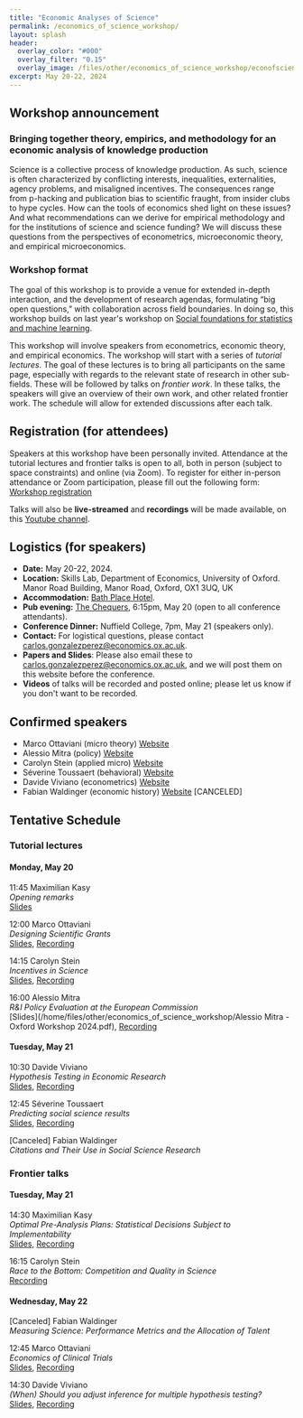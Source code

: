```yaml
---
title: "Economic Analyses of Science"
permalink: /economics_of_science_workshop/
layout: splash
header:
  overlay_color: "#000"
  overlay_filter: "0.15"
  overlay_image: /files/other/economics_of_science_workshop/econofscience.jpg
excerpt: May 20-22, 2024
---
```



## Workshop announcement

### Bringing together theory, empirics, and methodology for an economic analysis of knowledge production

Science is a collective process of knowledge production.
As such, science is often characterized by conflicting interests, inequalities, externalities, agency problems, and misaligned incentives.
The consequences range from p-hacking and publication bias to scientific fraught, from insider clubs to hype cycles.
How can the tools of economics shed light on these issues?
And what recommendations can we derive for empirical methodology and for the institutions of science and science funding?
We will discuss these questions from the perspectives of econometrics, microeconomic theory, and empirical microeconomics.



### Workshop format
The goal of this workshop is to provide a venue for extended in-depth interaction, and the development of research agendas, formulating “big open questions,” with collaboration across field boundaries. 
In doing so, this workshop builds on last year's workshop on [Social foundations for statistics and machine learning](https://maxkasy.github.io/home/social_foundations_workshop/).

This workshop will involve speakers from econometrics, economic theory, and empirical economics.
The workshop will start with a series of *tutorial lectures*.
The goal of these lectures is to bring all participants on the same page, especially with regards to the relevant state of research in other sub-fields.
These will be followed by talks on *frontier work*.
In these talks, the speakers will give an overview of their own work, and other related frontier work.
The schedule will allow for extended discussions after each talk.



 
## Registration (for attendees)

Speakers at this workshop have been personally invited.
Attendance at the tutorial lectures and frontier talks is open to all, both in person (subject to space constraints) and online (via Zoom).
To register for either in-person attendance or Zoom participation, please fill out the following form:
[Workshop registration](https://econresearch.fra1.qualtrics.com/jfe/form/SV_4ZdenQYcMUkIykm)


Talks will also be **live-streamed** and **recordings** will be made available, on this [Youtube channel](https://www.youtube.com/channel/UCB3VHmtU-Acta1o0wbzWaag).  


## Logistics (for speakers)

* **Date:** May 20-22, 2024.
* **Location:** Skills Lab, Department of Economics, University of Oxford.  
  Manor Road Building, Manor Road, Oxford, OX1 3UQ, UK
* **Accommodation:** [Bath Place Hotel](https://www.bathplace.co.uk/).
* **Pub evening:** [The Chequers](https://maps.app.goo.gl/9RFVjMU5T6e3oRXp8), 6:15pm, May 20 (open to all conference attendants).
* **Conference Dinner:** Nuffield College, 7pm, May 21 (speakers only).
* **Contact:** For logistical questions, please contact [carlos.gonzalezperez@economics.ox.ac.uk](mailto:carlos.gonzalezperez@economics.ox.ac.uk).
* **Papers and Slides**: Please also email these to [carlos.gonzalezperez@economics.ox.ac.uk](mailto:carlos.gonzalezperez@economics.ox.ac.uk), and we will post them on this website before the conference.
* **Videos** of talks will be recorded and posted online; please let us know if you don't want to be recorded.




## Confirmed speakers

- Marco Ottaviani (micro theory) [Website](https://didattica.unibocconi.eu/mypage/index.php?IdUte=48832&idr=16546&lingua=eng)
- Alessio Mitra (policy) [Website](https://sites.google.com/view/alessiomitra/home)  
- Carolyn Stein (applied micro) [Website](https://carolynstein.github.io/)
- Séverine Toussaert (behavioral) [Website](https://severinetoussaert.com/)  
- Davide Viviano (econometrics) [Website](https://dviviano.github.io/)
- Fabian Waldinger (economic history) [Website](https://www.fabianwaldinger.com/) [CANCELED]



## Tentative Schedule

### Tutorial lectures

#### Monday, May 20

11:45 Maximilian Kasy  
*Opening remarks*  
[Slides](/home/files/other/economics_of_science_workshop/economics_of_science_opening.pdf)  


12:00 Marco Ottaviani  
*Designing Scientific Grants*  
[Slides](/home/files/other/economics_of_science_workshop/Oxford_Designing_Scientific_Grants.pdf), 
[Recording](https://www.youtube.com/watch?v=k1ZtYTVQ0XE)  

14:15 Carolyn Stein  
*Incentives in Science*  
[Slides](/home/files/other/economics_of_science_workshop/incentives_science.pdf), 
[Recording](https://www.youtube.com/watch?v=9QcJ-jTfuCw)    

16:00 Alessio Mitra  
*R&I Policy Evaluation at the European Commission*  
[Slides](/home/files/other/economics_of_science_workshop/Alessio Mitra - Oxford Workshop 2024.pdf), 
[Recording](https://www.youtube.com/watch?v=hSJuhFmtUc8)    
  
#### Tuesday, May 21

10:30 Davide Viviano  
*Hypothesis Testing in Economic Research*  
[Slides](/home/files/other/economics_of_science_workshop/hypothesis_testing.pdf), 
[Recording](https://www.youtube.com/watch?v=ODS_PDRP1bw)    

12:45 Séverine Toussaert  
*Predicting social science results*  
[Slides](/home/files/other/economics_of_science_workshop/Forecasting_slides__Sev_.pdf), 
[Recording](https://www.youtube.com/watch?v=sDegIdrnXtM&t=4s)      

[Canceled] Fabian Waldinger  
*Citations and Their Use in Social Science Research*  


### Frontier talks

#### Tuesday, May 21

14:30 Maximilian Kasy  
*Optimal Pre-Analysis Plans: Statistical Decisions Subject to Implementability*  
[Slides](/home/files/slides/implementable_preanalysis_slides_kasy_60.pdf), 
[Recording](https://www.youtube.com/watch?v=HD9NRNU7RZE)   

16:15 Carolyn Stein  
*Race to the Bottom: Competition and Quality in Science*  
[Recording](https://www.youtube.com/watch?v=gWpCZz4s-EA)    



#### Wednesday, May 22

[Canceled] Fabian Waldinger  
*Measuring Science: Performance Metrics and the Allocation of Talent*  

12:45 Marco Ottaviani  
*Economics of Clinical Trials*  
[Slides](/home/files/other/economics_of_science_workshop/Oxford_Clinical_Trials.pdf), 
[Recording](https://www.youtube.com/watch?v=9GLUQRkeRG4)    

14:30 Davide Viviano  
*(When) Should you adjust inference for multiple hypothesis testing?*  
[Slides](/home/files/other/economics_of_science_workshop/MHT_presentation-14.pdf), 
[Recording](https://www.youtube.com/watch?v=kzg_rUUTKCU)    

